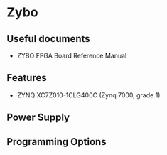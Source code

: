 # Zybo

## Useful documents

* ZYBO FPGA Board Reference Manual

## Features

* ZYNQ XC7Z010-1CLG400C (Zynq 7000, grade 1)

## Power Supply

## Programming Options

